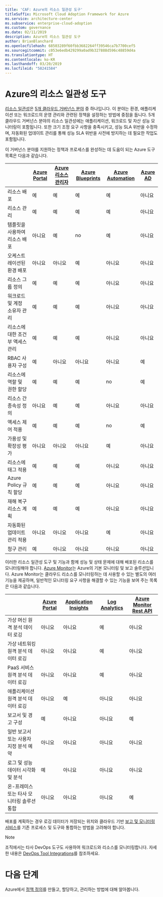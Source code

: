 ```yaml
---
title: 'CAF: Azure의 리소스 일관성 도구'
titleSuffix: Microsoft Cloud Adoption Framework for Azure
ms.service: architecture-center
ms.subservice: enterprise-cloud-adoption
ms.custom: governance
ms.date: 02/11/2019
description: Azure의 리소스 일관성 도구
author: BrianBlanchard
ms.openlocfilehash: 68503289f60fbb3682264ff39546ca7b7700cef5
ms.sourcegitcommit: c053e6edb429299a0ad9b327888d596c48859d4a
ms.translationtype: HT
ms.contentlocale: ko-KR
ms.lasthandoff: 03/20/2019
ms.locfileid: "58241584"
---
```

# <a name="resource-consistency-tools-in-azure"></a>Azure의 리소스 일관성 도구

[리소스 일관성](overview.md)은 [5개 클라우드 거버넌스 분야](../governance-disciplines.md) 중 하나입니다. 이 분야는 환경, 애플리케이션 또는 워크로드의 운영 관리와 관련된 정책을 설정하는 방법에 중점을 둡니다. 5개 클라우드 거버넌스 분야의 리소스 일관성에는 애플리케이션, 워크로드 및 자산 성능 모니터링이 포함됩니다. 또한 크기 조정 요구 사항을 충족시키고, 성능 SLA 위반을 수정하며, 자동화된 업데이트 관리를 통해 성능 SLA 위반을 사전에 방지하는 데 필요한 작업도 포함됩니다.

이 거버넌스 분야를 지원하는 정책과 프로세스를 완성하는 데 도움이 되는 Azure 도구 목록은 다음과 같습니다.

|    | [Azure Portal](https://azure.microsoft.com/features/azure-portal/)  | [Azure 리소스 관리자](/azure/azure-resource-manager/resource-group-overview)  | [Azure Blueprints](/azure/governance/blueprints/overview) | [Azure Automation](/azure/automation/automation-intro) | [Azure AD](/azure/active-directory/fundamentals/active-directory-whatis) |
|---------|---------|---------|---------|---------|---------|
| 리소스 배포                             | 예 | 예 | 예 | 예 | 아니요  |
| 리소스 관리                             | 예 | 예 | 예 | 예 | 아니요  |
| 템플릿을 사용하여 리소스 배포             | 아니요  | 예 | no  | 예 | 아니요  |
| 오케스트레이션된 환경 배포          | 아니요  | 아니요  | 예 | 아니요  | 아니요  |
| 리소스 그룹 정의                       | 예 | 예 | 예 | 아니요  | 아니요  |
| 워크로드 및 계정 소유자 관리           | 예 | 예 | 예 | 아니요  | 아니요  |
| 리소스에 대한 조건부 액세스 관리       | 예 | 예 | 예 | 아니요  | 아니요  |
| RBAC 사용자 구성                         | 예 | 아니요  | 아니요  | 아니요  | 예 |
| 리소스에 역할 및 권한 할당 | 예 | 예 | 예 | no  | 예 |
| 리소스 간 종속성 정의        | 아니요  | 예 | 예 | 아니요  | 아니요  |
| 액세스 제어 적용                         | 예 | 예 | 예 | no  | 예 |
| 가용성 및 확장성 평가          | 아니요  | 아니요  | 아니요  | 예 | 아니요  |
| 리소스에 태그 적용                      | 예 | 예 | 예 | 아니요  | 아니요  |
| Azure Policy 규칙 할당                    | 예 | 예 | 예 | 아니요  | 아니요  |
| 재해 복구 리소스 계획         | 예 | 예 | 예 | 아니요  | 아니요  |
| 자동화된 업데이트 관리 적용                  | 아니요  | 아니요  | 아니요  | 예 | 아니요  |
| 청구 관리                               | 예 | 아니요  | 아니요  | 아니요  | 아니요  |

이러한 리소스 일관성 도구 및 기능과 함께 성능 및 상태 문제에 대해 배포된 리소스를 모니터링해야 합니다. [Azure Monitor](/azure/azure-monitor/overview)는 Azure의 기본 모니터링 및 보고 솔루션입니다. Azure Monitor는 클라우드 리소스를 모니터링하는 데 사용할 수 있는 별도의 여러 기능을 제공하며, 일반적인 모니터링 요구 사항을 해결할 수 있는 기능을 보여 주는 목록은 다음과 같습니다.

|                                                    | [Azure Portal](https://azure.microsoft.com/features/azure-portal/) | [Application Insights](/azure/application-insights/app-insights-overview) | [Log Analytics](/azure/azure-monitor/log-query/log-query-overview) | [Azure Monitor Rest API](/rest/api/monitor/) |
|----------------------------------------------------|--------------|----------------------|---------------|------------------------|
| 가상 머신 원격 분석 데이터 로깅                 | 아니요           | 아니요                   | 예           | 아니요                     |
| 가상 네트워킹 원격 분석 데이터 로깅              | 아니요           | 아니요                   | 예           | 아니요                     |
| PaaS 서비스 원격 분석 데이터 로깅                   | 아니요           | 아니요                   | 예           | 아니요                     |
| 애플리케이션 원격 분석 데이터 로깅                     | 아니요           | 예                  | 아니요            | 아니요                     |
| 보고서 및 경고 구성                       | 예          | 아니요                   | 아니요            | 예                    |
| 일반 보고서 또는 사용자 지정 분석 예약        | 아니요           | 아니요                   | 아니요            | 아니요                     |
| 로그 및 성능 데이터 시각화 및 분석     | 예          | 아니요                   | 아니요            | 아니요                     |
| 온-프레미스 또는 타사 모니터링 솔루션 통합     | 아니요           | 아니요                   | 아니요            | 예                    |

배포를 계획하는 경우 로깅 데이터가 저장되는 위치와 클라우드 기반 [보고 및 모니터링 서비스](../../decision-guides/log-and-report/overview.md)를 기존 프로세스 및 도구와 통합하는 방법을 고려해야 합니다.

> [!NOTE]
> 조직에서는 타사 DevOps 도구도 사용하여 워크로드와 리소스를 모니터링합니다. 자세한 내용은 [DevOps Tool Integrations](https://azure.microsoft.com/products/devops-tool-integrations/)를 참조하세요.

# <a name="next-steps"></a>다음 단계

Azure에서 [정책 정의](/azure/governance/policy/)를 만들고, 할당하고, 관리하는 방법에 대해 알아봅니다.

